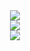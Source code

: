 <div align="center" margin-bottom="50">
  <img alig src="https://github-profile-trophy.vercel.app/?username=ilfan18&theme=monokai&column=4&margin-w=15&margin-h=15" />
</div>
<div align="center">
  <img alig src="https://github-profile-summary-cards.vercel.app/api/cards/profile-details?username=ilfan18&theme=monokai" />
</div>
<div align="center">
  <img alig src="https://github-readme-stats.vercel.app/api?username=ilfan18&theme=monokai&no-bg=true" />
</div>

